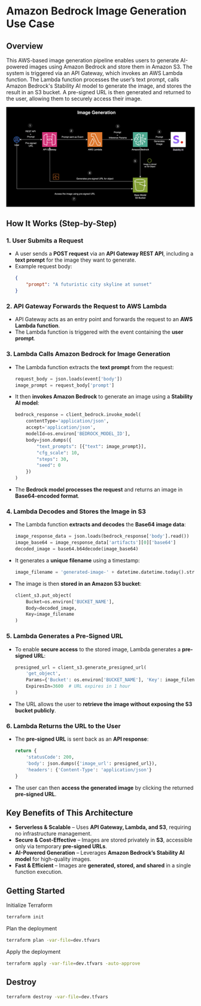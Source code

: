 # Amazon Bedrock Image Generation Use Case 

## Overview

This AWS-based image generation pipeline enables users to generate AI-powered images using Amazon Bedrock and store them in Amazon S3. The system is triggered via an API Gateway, which invokes an AWS Lambda function. The Lambda function processes the user’s text prompt, calls Amazon Bedrock's Stability AI model to generate the image, and stores the result in an S3 bucket. A pre-signed URL is then generated and returned to the user, allowing them to securely access their image.

![Architecture](./assets/architecture.png)

## How It Works (Step-by-Step)

### 1. User Submits a Request
- A user sends a **POST request** via an **API Gateway REST API**, including a **text prompt** for the image they want to generate.  
- Example request body:  
  ```json
  {
      "prompt": "A futuristic city skyline at sunset"
  }
  ```



### 2. API Gateway Forwards the Request to AWS Lambda
- API Gateway acts as an entry point and forwards the request to an **AWS Lambda function**.  
- The Lambda function is triggered with the event containing the **user prompt**.  



### 3. Lambda Calls Amazon Bedrock for Image Generation
- The Lambda function extracts the **text prompt** from the request:  
  ```python
  request_body = json.loads(event['body'])
  image_prompt = request_body['prompt']
  ```
- It then **invokes Amazon Bedrock** to generate an image using a **Stability AI model**:  
  ```python
  bedrock_response = client_bedrock.invoke_model(
      contentType='application/json', 
      accept='application/json',
      modelId=os.environ['BEDROCK_MODEL_ID'],
      body=json.dumps({
          "text_prompts": [{"text": image_prompt}],
          "cfg_scale": 10,
          "steps": 30,
          "seed": 0
      })
  )
  ```
- The **Bedrock model processes the request** and returns an image in **Base64-encoded format**.  


### 4. Lambda Decodes and Stores the Image in S3
- The Lambda function **extracts and decodes** the **Base64 image data**:  
  ```python
  image_response_data = json.loads(bedrock_response['body'].read())
  image_base64 = image_response_data['artifacts'][0]['base64']
  decoded_image = base64.b64decode(image_base64)
  ```
- It generates a **unique filename** using a timestamp:  
  ```python
  image_filename = 'generated-image-' + datetime.datetime.today().strftime('%Y-%m-%d-%H-%M-%S')
  ```
- The image is then **stored in an Amazon S3 bucket**:  
  ```python
  client_s3.put_object(
      Bucket=os.environ['BUCKET_NAME'],
      Body=decoded_image,
      Key=image_filename
  )
  ```

### 5. Lambda Generates a Pre-Signed URL
- To enable **secure access** to the stored image, Lambda generates a **pre-signed URL**:  
  ```python
  presigned_url = client_s3.generate_presigned_url(
      'get_object',
      Params={'Bucket': os.environ['BUCKET_NAME'], 'Key': image_filename},
      ExpiresIn=3600  # URL expires in 1 hour
  )
  ```
- The URL allows the user to **retrieve the image without exposing the S3 bucket publicly**.


### 6. Lambda Returns the URL to the User
- The **pre-signed URL** is sent back as an **API response**:  
  ```python
  return {
      'statusCode': 200,
      'body': json.dumps({'image_url': presigned_url}),
      'headers': {'Content-Type': 'application/json'}
  }
  ```
- The user can then **access the generated image** by clicking the returned **pre-signed URL**.


## **Key Benefits of This Architecture**  
- **Serverless & Scalable** – Uses **API Gateway, Lambda, and S3**, requiring no infrastructure management.  
- **Secure & Cost-Effective** – Images are stored privately in **S3**, accessible only via temporary **pre-signed URLs**.  
- **AI-Powered Generation** – Leverages **Amazon Bedrock’s Stability AI model** for high-quality images.  
- **Fast & Efficient** – Images are **generated, stored, and shared** in a single function execution.  



## Getting Started

Initialize Terraform
```sh
terraform init 
```

Plan the deployment
```sh
terraform plan -var-file=dev.tfvars
```

Apply the deployment
```sh
terraform apply -var-file=dev.tfvars -auto-approve
```

## Destroy  

```sh
terraform destroy -var-file=dev.tfvars
```
